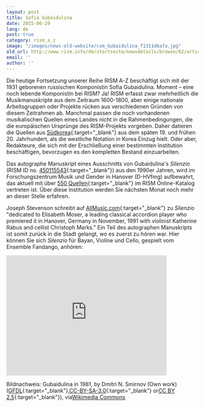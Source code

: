 ```yaml
---
layout: post
title: Sofia Gubaidulina
date: 2015-06-29
lang: de
post: true
category: rism_a_z
image: "/images/news-old-website/csm_Gubaidulina_f1311d6a7a.jpg"
old_url: http://www.rism.info/de/startseite/newsdetails/browse/62/article/64/rism-a-z-sofia-gubaidulina.html
email: ''
author: ''
---
```



Die heutige Fortsetzung unserer Reihe RISM A-Z beschäftigt sich mit der 1931 geborenen russischen Komponistin Sofia Gubaidulina. Moment – eine noch lebende Komponistin bei RISM? Ja! RISM erfasst zwar mehrheitlich die Musikmanuskripte aus dem Zeitraum 1600-1800, aber einige nationale Arbeitsgruppen oder Projekte rücken aus verschiedenen Gründen von diesem Zeitrahmen ab. Manchmal passen die noch vorhandenen musikalischen Quellen eines Landes nicht in die Rahmenbedingungen, die die europäischen Ursprünge des RISM-Projekts vorgeben. Daher datieren die Quellen aus [Südkorea](https://opac.rism.info/search?View=rism&siglum=ROK-*){:target="_blank"} aus dem späten 19. und frühen 20. Jahrhundert, als die westliche Notation in Korea Einzug hielt. Oder aber, Redakteure, die sich mit der Erschließung einer bestimmten Institution beschäftigen, bevorzugen es den kompletten Bestand einzuarbeiten.





Das autographe Manuskript eines Ausschnitts von Gubaidulina's _Silenzio_ (RISM ID no. [450115543](https://opac.rism.info/search?id=450115543){:target="_blank"}) aus den 1990er Jahren, wird im Forschungszentrum Musik und Gender in Hanover (D-HVfmg) aufbewahrt, das aktuell mit über [550 Quellen](https://opac.rism.info/search?View=rism&siglum=D-HVfmg){:target="_blank"} im RISM Online-Katalog vertreten ist. Über diese Institution werden Sie nächsten Monat noch mehr an dieser Stelle erfahren.





Joseph Stevenson schreibt auf [AllMusic.com](http://www.allmusic.com/composition/silenzio-pieces-5-for-bayan-violin-cello-mc0002427101){:target="_blank"} zu _Silenzio_ "dedicated to Elisabeth Moser, a leading classical accordion player who premiered it in Hanover, Germany in November, 1991 with violinist Katherine Rabus and cellist Christoph Marks." Ein Teil des autographen Manuskripts ist somit zurück in die Stadt gelangt, wo es zuerst zu hören war. Hier können Sie sich _Silenzio_ für Bayan, Violine und Cello, gespielt vom Ensemble Fandango, anhören:







<iframe width="420" height="315" src="https://www.youtube.com/embed/jIMJB92Hifc" frameborder="0" allowfullscreen></iframe>







Bildnachweis: Gubaidulina in 1981, by Dmitri N. Smirnov (Own work) ([GFDL](http://www.gnu.org/copyleft/fdl.html){:target="_blank"},[CC-BY-SA-3.0](http://creativecommons.org/licenses/by-sa/3.0/){:target="_blank"} or[CC BY 2.5](http://creativecommons.org/licenses/by/2.5){:target="_blank"}), via[Wikimedia Commons](http://rism.info/http:// "external-link-new-window")









<script type="text/javascript">var switchTo5x=true;</script><script type="text/javascript" src="http://w.sharethis.com/button/buttons.js"></script><script type="text/javascript">stLight.options({publisher: "9b601438-1ce1-49d8-bfd7-9cff5df54c17", doNotHash: false, doNotCopy: false, hashAddressBar: false});</script>